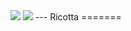 <img src="https://travis-ci.org/ricottadeploy/ricotta.svg?branch=master"/>
<img src="https://ci.appveyor.com/api/projects/status/vewm3aje81ffsjj1?svg=true"/>
---
Ricotta
=======
